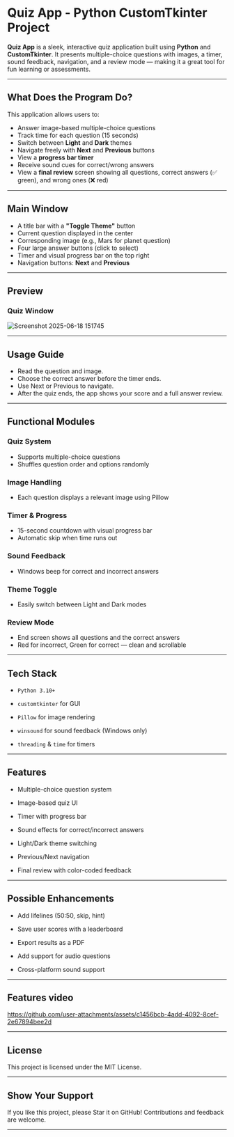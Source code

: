 # Quiz App - Python CustomTkinter Project

**Quiz App** is a sleek, interactive quiz application built using **Python** and **CustomTkinter**. It presents multiple-choice questions with images, a timer, sound feedback, navigation, and a review mode — making it a great tool for fun learning or assessments.

---

## What Does the Program Do?

This application allows users to:

- Answer image-based multiple-choice questions
- Track time for each question (15 seconds)
- Switch between **Light** and **Dark** themes
- Navigate freely with **Next** and **Previous** buttons
- View a **progress bar timer**
- Receive sound cues for correct/wrong answers
- View a **final review** screen showing all questions, correct answers (✅ green), and wrong ones (❌ red)

---

## Main Window

- A title bar with a **"Toggle Theme"** button
- Current question displayed in the center
- Corresponding image (e.g., Mars for planet question)
- Four large answer buttons (click to select)
- Timer and visual progress bar on the top right
- Navigation buttons: **Next** and **Previous**

---

## Preview

### Quiz Window

![Screenshot 2025-06-18 151745](https://github.com/user-attachments/assets/0e7c4032-9883-4d9f-a700-582e340f87cf)

---

## Usage Guide

- Read the question and image.
- Choose the correct answer before the timer ends.
- Use Next or Previous to navigate.
- After the quiz ends, the app shows your score and a full answer review.

---

## Functional Modules

### Quiz System

- Supports multiple-choice questions
- Shuffles question order and options randomly

### Image Handling

- Each question displays a relevant image using Pillow

### Timer & Progress

- 15-second countdown with visual progress bar
- Automatic skip when time runs out

### Sound Feedback

- Windows beep for correct and incorrect answers

### Theme Toggle

- Easily switch between Light and Dark modes

### Review Mode

- End screen shows all questions and the correct answers
- Red for incorrect, Green for correct — clean and scrollable

---

## Tech Stack

- `Python 3.10+`

- `customtkinter` for GUI

- `Pillow` for image rendering

- `winsound` for sound feedback (Windows only)

- `threading` & `time` for timers

---

## Features

- Multiple-choice question system

- Image-based quiz UI

- Timer with progress bar

- Sound effects for correct/incorrect answers

- Light/Dark theme switching

- Previous/Next navigation

- Final review with color-coded feedback

---

## Possible Enhancements

- Add lifelines (50:50, skip, hint)

- Save user scores with a leaderboard

- Export results as a PDF

- Add support for audio questions

- Cross-platform sound support

---

## Features video

https://github.com/user-attachments/assets/c1456bcb-4add-4092-8cef-2e67894bee2d

---

## License

This project is licensed under the MIT License.

---

## Show Your Support

If you like this project, please Star it on GitHub! Contributions and feedback are welcome.

---



